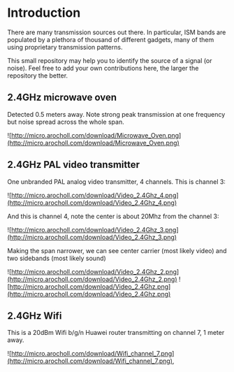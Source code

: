 # Introduction #

There are many transmission sources out there. In particular, ISM bands are populated by a plethora of thousand of different gadgets, many of them using proprietary transmission patterns.

This small repository may help you to identify the source of a signal (or noise). Feel free to add your own contributions here, the larger the repository the better.

## 2.4GHz microwave oven ##
Detected 0.5 meters away. Note strong peak transmission at one frequency but noise spread across the whole span.

![http://micro.arocholl.com/download/Microwave_Oven.png](http://micro.arocholl.com/download/Microwave_Oven.png)

## 2.4GHz PAL video transmitter ##

One unbranded PAL analog video transmitter, 4 channels.
This is channel 3:

![http://micro.arocholl.com/download/Video_2.4Ghz_4.png](http://micro.arocholl.com/download/Video_2.4Ghz_4.png)

And this is channel 4, note the center is about 20Mhz from the channel 3:

![http://micro.arocholl.com/download/Video_2.4Ghz_3.png](http://micro.arocholl.com/download/Video_2.4Ghz_3.png)

Making the span narrower, we can see center carrier (most likely video) and two sidebands (most likely sound)

![http://micro.arocholl.com/download/Video_2.4Ghz_2.png](http://micro.arocholl.com/download/Video_2.4Ghz_2.png)
![http://micro.arocholl.com/download/Video_2.4Ghz.png](http://micro.arocholl.com/download/Video_2.4Ghz.png)

## 2.4GHz Wifi ##

This is a 20dBm Wifi b/g/n Huawei router transmitting on channel 7, 1 meter away.

![http://micro.arocholl.com/download/Wifi_channel_7.png](http://micro.arocholl.com/download/Wifi_channel_7.png),